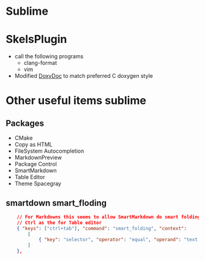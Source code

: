 # Sublime

# SkelsPlugin
  - call the following programs
     + clang-format
     + vim
  -  Modified [DoxyDoc](https://packagecontrol.io/packages/DoxyDoc) to match preferred C doxygen style
# Other useful items sublime
## Packages 
  - CMake
  - Copy as HTML
  - FileSystem Autocompletion
  - MarkdownPreview
  - Package Control
  - SmartMarkdown
  - Table Editor
  - Theme Spacegray


## smartdown smart_floding
```json
	// For Markdowns this seems to allow SmartMarkdown do smart folding on all headers in SublimeText4
	// Ctrl as the for Table editor
	{ "keys": ["ctrl+tab"], "command": "smart_folding", "context":
		[
			{ "key": "selector", "operator": "equal", "operand": "text.html.markdown" }
		]
	},
```
